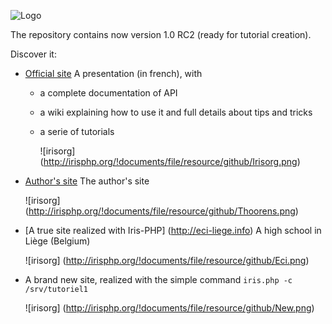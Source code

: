 ![Logo](http://irisphp.org/!documents/file/resource/github/Title80.jpg)

The repository contains now version 1.0 RC2 (ready for tutorial creation).

Discover it:

* [Official site](http://irisphp.org) A presentation (in french), with 
  * a complete documentation of API
  * a wiki explaining how to use it and full details about tips and tricks
  * a serie of tutorials
  
    ![irisorg] (http://irisphp.org/!documents/file/resource/github/Irisorg.png)
* [Author's site](http://thoorens.net) The author's site

    ![irisorg] (http://irisphp.org/!documents/file/resource/github/Thoorens.png)
* [A true site realized with Iris-PHP] (http://eci-liege.info) A high school in Liège (Belgium)

    ![irisorg] (http://irisphp.org/!documents/file/resource/github/Eci.png)
* A brand new site, realized with the simple command `iris.php -c /srv/tutoriel1`

    ![irisorg] (http://irisphp.org/!documents/file/resource/github/New.png)
